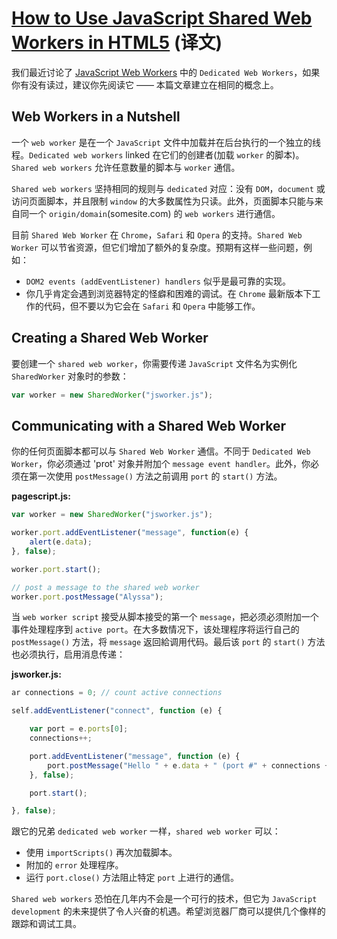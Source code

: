 # [How to Use JavaScript Shared Web Workers in HTML5][1] (译文)

我们最近讨论了 [JavaScript Web Workers][2] 中的 `Dedicated Web Workers`，如果你有没有读过，建议你先阅读它 —— 本篇文章建立在相同的概念上。

## Web Workers in a Nutshell
一个 `web worker` 是在一个 `JavaScript` 文件中加载并在后台执行的一个独立的线程。`Dedicated web workers` linked 在它们的创建者(加载 `worker` 的脚本)。`Shared web workers` 允许任意数量的脚本与 `worker` 通信。

`Shared web workers` 坚持相同的规则与 `dedicated` 对应：没有 `DOM`，`document` 或访问页面脚本，并且限制 `window` 的大多数属性为只读。此外，页面脚本只能与来自同一个 `origin/domain`(somesite.com) 的 `web workers` 进行通信。

目前 `Shared Web Worker` 在 `Chrome`，`Safari` 和 `Opera` 的支持。`Shared Web Worker` 可以节省资源，但它们增加了额外的复杂度。预期有这样一些问题，例如：

 - `DOM2 events (addEventListener) handlers` 似乎是最可靠的实现。
 - 你几乎肯定会遇到浏览器特定的怪癖和困难的调试。在 `Chrome` 最新版本下工作的代码，但不要以为它会在 `Safari` 和 `Opera` 中能够工作。

## Creating a Shared Web Worker
要创建一个 `shared web worker`，你需要传递 `JavaScript` 文件名为实例化 `SharedWorker` 对象时的参数：
```javascript
var worker = new SharedWorker("jsworker.js");
```
## Communicating with a Shared Web Worker
你的任何页面脚本都可以与 `Shared Web Worker` 通信。不同于 `Dedicated Web Worker`，你必须通过 'prot' 对象并附加个 `message event handler`。此外，你必须在第一次使用 `postMessage()` 方法之前调用 `port` 的 `start()` 方法。

**pagescript.js:**
```javascript
var worker = new SharedWorker("jsworker.js");

worker.port.addEventListener("message", function(e) {
	alert(e.data);
}, false);

worker.port.start();

// post a message to the shared web worker
worker.port.postMessage("Alyssa");
```
当 `web worker script` 接受从脚本接受的第一个 `message`，把必须必须附加一个事件处理程序到 `active port`。在大多数情况下，该处理程序将运行自己的 `postMessage()` 方法，将 `message` 返回給调用代码。最后该 `port` 的 `start()` 方法也必须执行，启用消息传递：

**jsworker.js:**
```javascript
ar connections = 0; // count active connections

self.addEventListener("connect", function (e) {

	var port = e.ports[0];
	connections++;

	port.addEventListener("message", function (e) {
		port.postMessage("Hello " + e.data + " (port #" + connections + ")");
	}, false);

	port.start();

}, false);
```
跟它的兄弟 `dedicated web worker` 一样，`shared web worker` 可以：

 - 使用 `importScripts()` 再次加载脚本。
 - 附加的 `error` 处理程序。
 - 运行 `port.close()` 方法阻止特定 `port` 上进行的通信。

`Shared web workers` 恐怕在几年内不会是一个可行的技术，但它为 `JavaScript development` 的未来提供了令人兴奋的机遇。希望浏览器厂商可以提供几个像样的跟踪和调试工具。

  [1]: http://www.sitepoint.com/javascript-shared-web-workers-html5/
  [2]: http://www.sitepoint.com/javascript-threading-html5-web-workers/
  
 